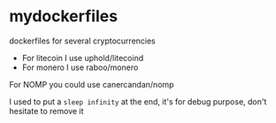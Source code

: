 # mydockerfiles

dockerfiles for several cryptocurrencies

- For litecoin I use uphold/litecoind
- For monero I use raboo/monero

For NOMP you could use canercandan/nomp

I used to put a `sleep infinity` at the end, it's for debug purpose, don't hesitate to remove it
